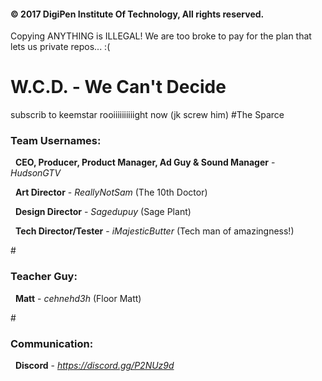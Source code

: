 <h4>© 2017 DigiPen Institute Of Technology, All rights reserved.</h4>
Copying ANYTHING is ILLEGAL! We are too broke to pay for the plan that lets us private repos... :(

# W.C.D. - We Can't Decide
subscrib to keemstar rooiiiiiiiiiight now (jk screw him)
#The Sparce

<h3>Team Usernames:</h3>

 &nbsp; <b>CEO, Producer, Product Manager, Ad Guy & Sound Manager</b>   - *HudsonGTV*  

 &nbsp; <b>Art Director</b>                   - *ReallyNotSam* (The 10th Doctor)

 &nbsp; <b>Design Director</b>                - *Sagedupuy* (Sage Plant)

 &nbsp; <b>Tech Director/Tester</b> - *iMajesticButter* (Tech man of amazingness!) 

#<h3>Teacher Guy:</h3>
 &nbsp; <b>Matt</b>                           - *cehnehd3h* (Floor Matt)

#<h3>Communication:</h3>
 &nbsp; <b>Discord</b>                        - *https://discord.gg/P2NUz9d*
